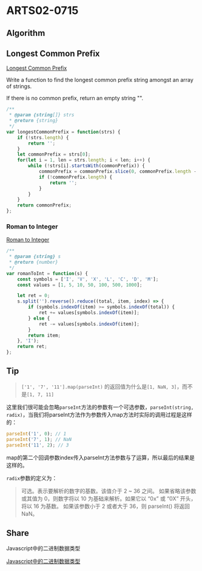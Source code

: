 # ARTS02-0715

## Algorithm

## Longest Common Prefix

[Longest Common Prefix](https://leetcode-cn.com/problems/longest-common-prefix/)

Write a function to find the longest common prefix string amongst an array of strings.

If there is no common prefix, return an empty string "".

```javascript
/**
 * @param {string[]} strs
 * @return {string}
 */
var longestCommonPrefix = function(strs) {
    if (!strs.length) {
        return '';
    }
    let commonPrefix = strs[0];
    for(let i = 1, len = strs.length; i < len; i++) {
        while (!strs[i].startsWith(commonPrefix)) {
            commonPrefix = commonPrefix.slice(0, commonPrefix.length - 1);
            if (!commonPrefix.length) {
                return '';
            }
        }
    }
    return commonPrefix;
};
```

### Roman to Integer

[Roman to Integer](https://leetcode-cn.com/problems/roman-to-integer/)

```javascript
/**
 * @param {string} s
 * @return {number}
 */
var romanToInt = function(s) {
    const symbols = ['I', 'V', 'X', 'L', 'C', 'D', 'M'];
    const values = [1, 5, 10, 50, 100, 500, 1000];

    let ret = 0;
    s.split('').reverse().reduce((total, item, index) => {
        if (symbols.indexOf(item) >= symbols.indexOf(total)) {
            ret += values[symbols.indexOf(item)];
        } else {
            ret -= values[symbols.indexOf(item)];
        }
        return item;
    }, 'I');
    return ret;
};
```

## Tip

> `['1', '7', '11'].map(parseInt)` 的返回值为什么是`[1, NaN, 3]`，而不是`[1, 7, 11]`

这里我们很可能会忽略`parseInt`方法的参数有一个可选参数，`parseInt(string, radix)`，当我们将parseInt方法作为参数传入map方法时实际的调用过程是这样的：

```javascript
parseInt('1', 0); // 1
parseInt('7', 1); // NaN
parseInt('11', 2); // 3
```

map的第二个回调参数index传入parseInt方法参数与了运算，所以最后的结果是这样的。

`radix`参数的定义为：

> 可选。表示要解析的数字的基数。该值介于 2 ~ 36 之间。
如果省略该参数或其值为 0，则数字将以 10 为基础来解析。如果它以 “0x” 或 “0X” 开头，将以 16 为基数。
如果该参数小于 2 或者大于 36，则 parseInt() 将返回 NaN。

## Share

Javascript中的二进制数据类型

[Javascript中的二进制数据类型](https://juejin.im/post/5d2c9cede51d451061721177)
